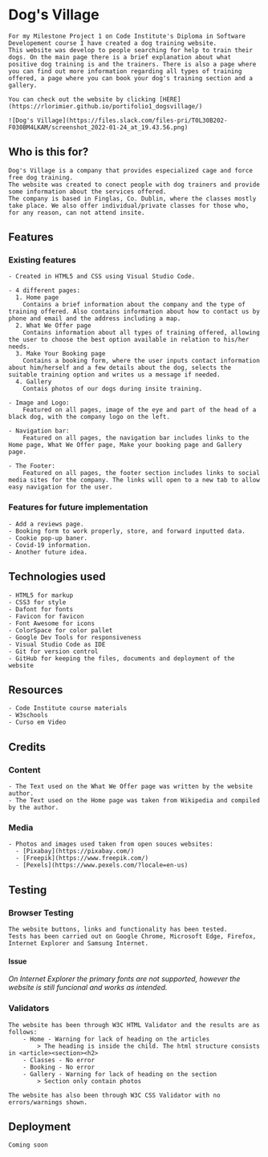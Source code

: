 # Dog's Village

    For my Milestone Project 1 on Code Institute's Diploma in Software Developement course I have created a dog training website.
    This website was develop to people searching for help to train their dogs. On the main page there is a brief explanation about what positive dog training is and the trainers. There is also a page where you can find out more information regarding all types of training offered, a page where you can book your dog's training section and a gallery.

    You can check out the website by clicking [HERE](https://rlorimier.github.io/portifolio1_dogsvillage/)
    
    ![Dog's Village](https://files.slack.com/files-pri/T0L30B202-F030BM4LKAM/screenshot_2022-01-24_at_19.43.56.png)

## Who is this for?
    Dog's Village is a company that provides especialized cage and force free dog training.
    The website was created to conect people with dog trainers and provide some information about the services offered.
    The company is based in Finglas, Co. Dublin, where the classes mostly take place. We also offer individual/private classes for those who, for any reason, can not attend insite.

## Features
### Existing features
    - Created in HTML5 and CSS using Visual Studio Code.
  
    - 4 different pages:
      1. Home page
        Contains a brief information about the company and the type of training offered. Also contains information about how to contact us by phone and email and the address including a map.
      2. What We Offer page
        Contains information about all types of training offered, allowing the user to choose the best option available in relation to his/her needs.
      3. Make Your Booking page
        Contains a booking form, where the user inputs contact information about him/herself and a few details about the dog, selects the suitable training option and writes us a message if needed.
      4. Gallery
        Contais photos of our dogs during insite training.

    - Image and Logo:
        Featured on all pages, image of the eye and part of the head of a black dog, with the company logo on the left.
  
    - Navigation bar:
        Featured on all pages, the navigation bar includes links to the Home page, What We Offer page, Make your booking page and Gallery page.

    - The Footer:
        Featured on all pages, the footer section includes links to social media sites for the company. The links will open to a new tab to allow easy navigation for the user.
    
### Features for future implementation
    - Add a reviews page.
    - Booking form to work properly, store, and forward inputted data.
    - Cookie pop-up baner.
    - Covid-19 information.
    - Another future idea.

## Technologies used
    - HTML5 for markup
    - CSS3 for style
    - Dafont for fonts
    - Favicon for favicon
    - Font Awesome for icons
    - ColorSpace for color pallet
    - Google Dev Tools for responsiveness
    - Visual Studio Code as IDE
    - Git for version control
    - GitHub for keeping the files, documents and deployment of the website

## Resources
    - Code Institute course materials
    - W3schools
    - Curso em Video

## Credits
### Content
    - The Text used on the What We Offer page was written by the website author.
    - The Text used on the Home page was taken from Wikipedia and compiled by the author.
### Media
    - Photos and images used taken from open souces websites: 
      - [Pixabay](https://pixabay.com/)
      - [Freepik](https://www.freepik.com/) 
      - [Pexels](https://www.pexels.com/?locale=en-us)

## Testing
### Browser Testing
    The website buttons, links and functionality has been tested.
    Tests has been carried out on Google Chrome, Microsoft Edge, Firefox, Internet Explorer and Samsung Internet.
#### Issue
*On Internet Explorer the primary fonts are not supported, however the website is still funcional and works as intended.*
### Validators
    The website has been through W3C HTML Validator and the results are as follows:
        - Home - Warning for lack of heading on the articles
            > The heading is inside the child. The html structure consists in <article><section><h2>
        - Classes - No error
        - Booking - No error
        - Gallery - Warning for lack of heading on the section
            > Section only contain photos

    The website has also been through W3C CSS Validator with no errors/warnings shown.

## Deployment
    Coming soon


    

